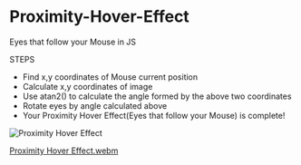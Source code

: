 # Proximity-Hover-Effect
Eyes that follow your Mouse in JS

STEPS
- Find x,y coordinates of Mouse current position
- Calculate x,y coordinates of image
- Use atan2() to calculate the angle formed by the above two coordinates 
- Rotate eyes by angle calculated above
- Your Proximity Hover Effect(Eyes that follow your Mouse) is complete! 

![Proximity Hover Effect](https://user-images.githubusercontent.com/26090486/192859716-83cacbdf-fed6-4115-b488-f0c3d7908698.png)

[Proximity Hover Effect.webm](https://user-images.githubusercontent.com/26090486/192859753-fae0a2d1-780c-489e-91ca-e979ddfa0886.webm)
